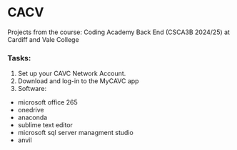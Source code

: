 # CACV
Projects from the course: Coding Academy Back End (CSCA3B 2024/25) at Cardiff and Vale College

### Tasks:
1. Set up your CAVC Network Account.
2. Download and log-in to the MyCAVC app
3. Software:
  * microsoft office 265
  * onedrive
  * anaconda
  * sublime text editor
  * microsoft sql server managment studio
  * anvil











